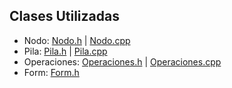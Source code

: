 ## Clases Utilizadas
- Nodo: [Nodo.h](https://github.com/JoseAndresHV-UPSA/estructura-datos-si210/blob/master/PILAS/Nodo.h) | [Nodo.cpp](https://github.com/JoseAndresHV-UPSA/estructura-datos-si210/blob/master/PILAS/Nodo.cpp)
- Pila: [Pila.h](https://github.com/JoseAndresHV-UPSA/estructura-datos-si210/blob/master/PILAS/Pila.h) | [Pila.cpp](https://github.com/JoseAndresHV-UPSA/estructura-datos-si210/blob/master/PILAS/Pila.cpp)
- Operaciones: [Operaciones.h](https://github.com/JoseAndresHV-UPSA/estructura-datos-si210/blob/master/PILAS/Operaciones.h) | [Operaciones.cpp](https://github.com/JoseAndresHV-UPSA/estructura-datos-si210/blob/master/PILAS/Operaciones.cpp)
- Form: [Form.h](https://github.com/JoseAndresHV-UPSA/estructura-datos-si210/blob/master/PILAS/Form1.h)
